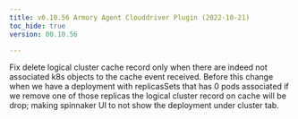 ```yaml
---
title: v0.10.56 Armory Agent Clouddriver Plugin (2022-10-21)
toc_hide: true
version: 00.10.56

---
```


Fix delete logical cluster cache record only when there are indeed not associated k8s objects to the cache event received. Before this change when we have a deployment with replicasSets that has 0 pods associated if we remove one of those replicas the logical cluster record on cache will be drop; making spinnaker UI to not show the deployment under cluster tab.
